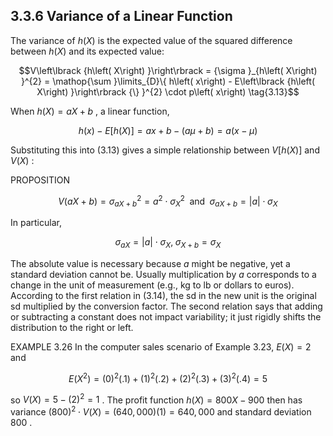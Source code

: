 ## 3.3.6 Variance of a Linear Function

The variance of $h\left( X\right)$ is the expected value of the squared
difference between $h\left( X\right)$ and its expected value:

$$V\left\lbrack {h\left( X\right) }\right\rbrack = {\sigma }_{h\left( X\right) }^{2} = \mathop{\sum }\limits_{D}\{ h\left( x\right) - E\left\lbrack {h\left( X\right) }\right\rbrack {\} }^{2} \cdot p\left( x\right) \tag{3.13}$$

When $h\left( X\right) = {aX} + b$ , a linear function,

$$h\left( x\right) - E\left\lbrack {h\left( X\right) }\right\rbrack = {ax} + b - \left( {{a\mu } + b}\right) = a\left( {x - \mu }\right)$$

Substituting this into (3.13) gives a simple relationship between
$V\left\lbrack {h\left( X\right) }\right\rbrack$ and $V\left( X\right)$
:

PROPOSITION

$$V\left( {{aX} + b}\right) = {\sigma }_{{aX} + b}^{2} = {a}^{2} \cdot {\sigma }_{X}^{2}\;\text{ and }\;{\sigma }_{{aX} + b} = \left| a\right| \cdot {\sigma }_{X}$$

In particular,

$${\sigma }_{aX} = \left| a\right| \cdot {\sigma }_{X},\;{\sigma }_{X + b} = {\sigma }_{X} \tag{3.14}$$

The absolute value is necessary because $a$ might be negative, yet a
standard deviation cannot be. Usually multiplication by $a$ corresponds
to a change in the unit of measurement (e.g., $\mathrm{{kg}}$ to
$\mathrm{{lb}}$ or dollars to euros). According to the first relation in
(3.14), the sd in the new unit is the original sd multiplied by the
conversion factor. The second relation says that adding or subtracting a
constant does not impact variability; it just rigidly shifts the
distribution to the right or left.

EXAMPLE 3.26 In the computer sales scenario of Example 3.23,
$E\left( X\right) = 2$ and

$$E\left( {X}^{2}\right) = {\left( 0\right) }^{2}\left( {.1}\right) + {\left( 1\right) }^{2}\left( {.2}\right) + {\left( 2\right) }^{2}\left( {.3}\right) + {\left( 3\right) }^{2}\left( {.4}\right) = 5$$

so $V\left( X\right) = 5 - {\left( 2\right) }^{2} = 1$ . The profit
function $h\left( X\right) = {800X} - {900}$ then has variance
${\left( {800}\right) }^{2} \cdot V\left( X\right) = \left( {{640},{000}}\right) \left( 1\right) = {640},{000}$
and standard deviation 800 .